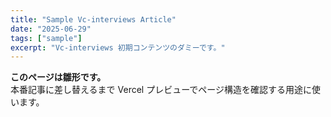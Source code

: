 ```yaml
---
title: "Sample Vc-interviews Article"
date: "2025-06-29"
tags: ["sample"]
excerpt: "Vc-interviews 初期コンテンツのダミーです。"
---
```


**このページは雛形です。**  
本番記事に差し替えるまで Vercel プレビューでページ構造を確認する用途に使います。
